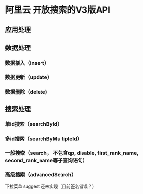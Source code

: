 # 阿里云 开放搜索的V3版API

## 应用处理

## 数据处理

### 数据插入（insert）

### 数据更新（update）

### 数据删除（delete)

## 搜索处理

### 单id搜索（searchById）

### 多id搜索（searchByMultipleId）

### 一般搜索（search， 不包含qp, disable, first_rank_name, second_rank_name等子查询语句）

### 高级搜索（advancedSearch）
下拉菜单 suggest 还未实现（目前签名错误？）
